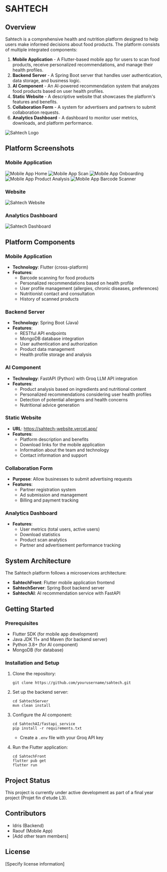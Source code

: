 # SAHTECH

## Overview
Sahtech is a comprehensive health and nutrition platform designed to help users make informed decisions about food products. The platform consists of multiple integrated components:

1. **Mobile Application** - A Flutter-based mobile app for users to scan food products, receive personalized recommendations, and manage their health profiles.
2. **Backend Server** - A Spring Boot server that handles user authentication, data storage, and business logic.
3. **AI Component** - An AI-powered recommendation system that analyzes food products based on user health profiles.
4. **Static Website** - A descriptive website that showcases the platform's features and benefits.
5. **Collaboration Form** - A system for advertisers and partners to submit collaboration requests.
6. **Analytics Dashboard** - A dashboard to monitor user metrics, downloads, and platform performance.

![Sahtech Logo](https://github.com/yourusername/sahtech/raw/main/images/sahtech_logo.png)

## Platform Screenshots

### Mobile Application
![Mobile App Home](https://github.com/yourusername/sahtech/raw/main/images/mobile_home.png)
![Mobile App Scan](https://github.com/yourusername/sahtech/raw/main/images/mobile_scan.png)
![Mobile App Onboarding](https://github.com/yourusername/sahtech/raw/main/images/mobile_onboarding.png)
![Mobile App Product Analysis](https://github.com/yourusername/sahtech/raw/main/images/mobile_product_analysis.png)
![Mobile App Barcode Scanner](https://github.com/yourusername/sahtech/raw/main/images/mobile_barcode_scanner.png)

### Website
![Sahtech Website](https://github.com/yourusername/sahtech/raw/main/images/website_landing.png)

### Analytics Dashboard
![Sahtech Dashboard](https://github.com/yourusername/sahtech/raw/main/images/dashboard.png)

## Platform Components

### Mobile Application
- **Technology**: Flutter (cross-platform)
- **Features**:
  - Barcode scanning for food products
  - Personalized recommendations based on health profile
  - User profile management (allergies, chronic diseases, preferences)
  - Nutritionist contact and consultation
  - History of scanned products

### Backend Server
- **Technology**: Spring Boot (Java)
- **Features**:
  - RESTful API endpoints
  - MongoDB database integration
  - User authentication and authorization
  - Product data management
  - Health profile storage and analysis

### AI Component
- **Technology**: FastAPI (Python) with Groq LLM API integration
- **Features**:
  - Product analysis based on ingredients and nutritional content
  - Personalized recommendations considering user health profiles
  - Detection of potential allergens and health concerns
  - Nutritional advice generation

### Static Website
- **URL**: https://sahtech-website.vercel.app/
- **Features**:
  - Platform description and benefits
  - Download links for the mobile application
  - Information about the team and technology
  - Contact information and support

### Collaboration Form
- **Purpose**: Allow businesses to submit advertising requests
- **Features**:
  - Partner registration system
  - Ad submission and management
  - Billing and payment tracking

### Analytics Dashboard
- **Features**:
  - User metrics (total users, active users)
  - Download statistics
  - Product scan analytics
  - Partner and advertisement performance tracking

## System Architecture
The Sahtech platform follows a microservices architecture:
- **SahtechFront**: Flutter mobile application frontend
- **SahtechServer**: Spring Boot backend server
- **SahtechAI**: AI recommendation service with FastAPI

## Getting Started

### Prerequisites
- Flutter SDK (for mobile app development)
- Java JDK 11+ and Maven (for backend server)
- Python 3.8+ (for AI component)
- MongoDB (for database)

### Installation and Setup
1. Clone the repository:
   ```
   git clone https://github.com/yourusername/sahtech.git
   ```

2. Set up the backend server:
   ```
   cd SahtechServer
   mvn clean install
   ```

3. Configure the AI component:
   ```
   cd SahtechAI/fastapi_service
   pip install -r requirements.txt
   ```
   - Create a `.env` file with your Groq API key

4. Run the Flutter application:
   ```
   cd SahtechFront
   flutter pub get
   flutter run
   ```

## Project Status
This project is currently under active development as part of a final year project (Projet fin d'etude L3).

## Contributors
- Idris (Backend)
- Raouf (Mobile App)
- [Add other team members]

## License
[Specify license information]
